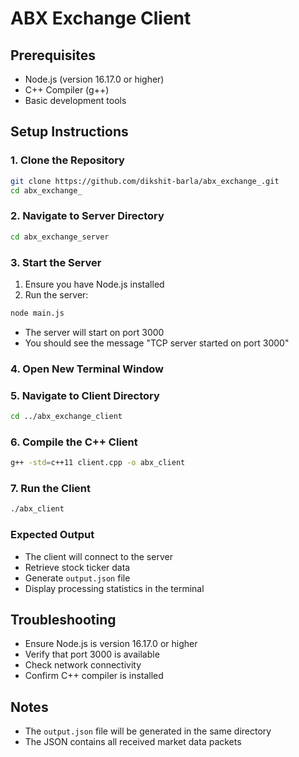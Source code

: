 # ABX Exchange Client

## Prerequisites
- Node.js (version 16.17.0 or higher)
- C++ Compiler (g++)
- Basic development tools

## Setup Instructions

### 1. Clone the Repository
```bash
git clone https://github.com/dikshit-barla/abx_exchange_.git
cd abx_exchange_
```

### 2. Navigate to Server Directory
```bash
cd abx_exchange_server
```

### 3. Start the Server
1. Ensure you have Node.js installed
2. Run the server:
```bash
node main.js
```
- The server will start on port 3000
- You should see the message "TCP server started on port 3000"

### 4. Open New Terminal Window

### 5. Navigate to Client Directory
```bash
cd ../abx_exchange_client
```

### 6. Compile the C++ Client
```bash
g++ -std=c++11 client.cpp -o abx_client
```

### 7. Run the Client
```bash
./abx_client
```

### Expected Output
- The client will connect to the server
- Retrieve stock ticker data
- Generate `output.json` file
- Display processing statistics in the terminal

## Troubleshooting
- Ensure Node.js is version 16.17.0 or higher
- Verify that port 3000 is available
- Check network connectivity
- Confirm C++ compiler is installed

## Notes
- The `output.json` file will be generated in the same directory
- The JSON contains all received market data packets
